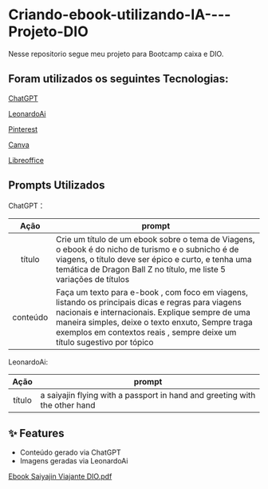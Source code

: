 # Criando-ebook-utilizando-IA----Projeto-DIO

Nesse repositorio segue meu projeto para Bootcamp caixa e DIO.

## Foram utilizados os seguintes Tecnologias:

[ChatGPT](https://chat.openai.com/)

[LeonardoAi](https://leonardo.ai/)

[Pinterest](https://br.pinterest.com/)

[Canva](https://www.canva.com/)

[Libreoffice](https://pt-br.libreoffice.org/) 

## Prompts Utilizados

ChatGPT：

|   Ação   | prompt                                                                                                                                                                                                                                                                         |
| :------: | ------------------------------------------------------------------------------------------------------------------------------------------------------------------------------------------------------------------------------------------------------------------------------ |
|  título  | Crie um título de um ebook sobre o tema de Viagens, o ebook é do nicho de turismo e o subnicho é de viagens, o título deve ser épico e curto, e tenha uma temática de Dragon Ball Z no título, me liste 5 variações de títulos                                                        |
| conteúdo | Faça um texto para e-book , com foco em viagens, listando os principais dicas e regras para viagens nacionais e internacionais. Explique sempre de uma maneira simples, deixe o texto enxuto, Sempre traga exemplos em contextos reais , sempre deixe um título sugestivo por tópico |

LeonardoAi:

|  Ação  | prompt                                                                                 |
| :----: | -------------------------------------------------------------------------------------- |
| título | a saiyajin flying with a passport in hand and greeting with the other hand |

## ✨ Features

- Conteúdo gerado via ChatGPT
- Imagens geradas via LeonardoAi

[Ebook Saiyajin Viajante DIO.pdf](https://github.com/user-attachments/files/18415296/Ebook.Saiyajin.Viajante.DIO.pdf)
